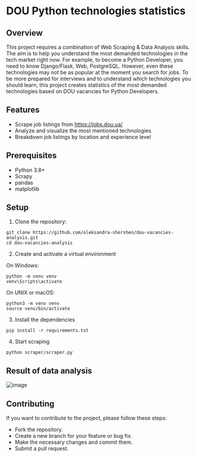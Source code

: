 # DOU Python technologies statistics

## Overview
This project requires a combination of Web Scraping & Data Analysis skills. The aim is to help you understand the most demanded
technologies in the tech market right now. For example, to become a Python Developer, you need to know Django/Flask, Web, PostgreSQL.
However, even these technologies may not be as popular at the moment you search for jobs.
To be more prepared for interviews and to understand which technologies you should learn, this project creates statistics of the most 
demanded technologies based on DOU vacancies for Python Developers.

## Features
- Scrape job listings from https://jobs.dou.ua/
- Analyze and visualize the most mentioned technologies
- Breakdown job listings by location and experience level

## Prerequisites
- Python 3.8+
- Scrapy
- pandas
- matplotlib

## Setup
1. Clone the repository:
```
git clone https://github.com/oleksandra-shershen/dou-vacancies-analysis.git
cd dou-vacancies-analysis
```

2. Create and activate a virtual environment

On Windows:
```
python -m venv venv 
venv\Scripts\activate
```
On UNIX or macOS:
```
python3 -m venv venv 
source venv/bin/activate
```

3. Install the dependencies
```
pip install -r requirements.txt
```

4. Start scraping
```
python scraper/scraper.py
```
## Result of data analysis
![image](https://github.com/user-attachments/assets/f71c1266-a493-4b83-b4c8-093f139c3db5)

## Contributing
If you want to contribute to the project, please follow these steps:

- Fork the repository.
- Create a new branch for your feature or bug fix.
- Make the necessary changes and commit them.
- Submit a pull request.

